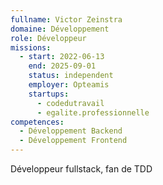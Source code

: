 ```yaml
---
fullname: Victor Zeinstra
domaine: Développement
role: Développeur
missions:
  - start: 2022-06-13
    end: 2025-09-01
    status: independent
    employer: Opteamis
    startups:
      - codedutravail
      - egalite.professionnelle
competences:
  - Développement Backend
  - Développement Frontend
---
```

Développeur fullstack, fan de TDD